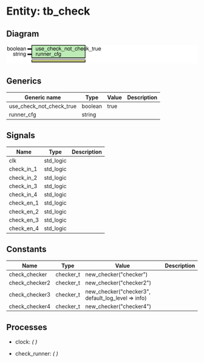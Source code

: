 # Entity: tb_check
## Diagram
![Diagram](tb_check.svg "Diagram")
## Generics
| Generic name             | Type    | Value | Description |
| ------------------------ | ------- | ----- | ----------- |
| use_check_not_check_true | boolean | true  |             |
| runner_cfg               | string  |       |             |
## Signals
| Name        | Type      | Description |
| ----------- | --------- | ----------- |
| clk         | std_logic |             |
| check_in_1  | std_logic |             |
|  check_in_2 | std_logic |             |
|  check_in_3 | std_logic |             |
|  check_in_4 | std_logic |             |
| check_en_1  | std_logic |             |
|  check_en_2 | std_logic |             |
|  check_en_3 | std_logic |             |
|  check_en_4 | std_logic |             |
## Constants
| Name           | Type      | Value                                               | Description |
| -------------- | --------- | --------------------------------------------------- | ----------- |
| check_checker  | checker_t |  new_checker("checker")                             |             |
| check_checker2 | checker_t |  new_checker("checker2")                            |             |
| check_checker3 | checker_t |  new_checker("checker3", default_log_level => info) |             |
| check_checker4 | checker_t |  new_checker("checker4")                            |             |
## Processes
- clock: _(  )_

- check_runner: _(  )_

